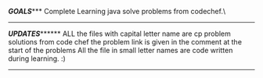 *********GOALS************
Complete Learning java
solve problems from codechef.\
***************************


*******UPDATES*************
ALL the files with capital letter name are cp problem solutions from code chef the problem link is given in the comment at the start of the problems 
All the file in small letter names are code written during learning.
:)
**************************
